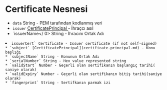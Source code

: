 # Certificate Nesnesi

* `data` String - PEM tarafından kodlanmış veri
* ` issuer ` [ CertificatePrincipal ](certificate-principal.md) - İhraçcı asıl
* `issuerName</ 0> String - İhracını Ortak Adı</li>
<li><code>issuerCert` Certificate - Issuer certificate (if not self-signed)
* `subject` [CertificatePrincipal](certificate-principal.md) - Konu başlığı
* `subjectName` String - Konunun Ortak Adı
* `serialNumber` String - Hex value represented string
* `validStart` Number - Geçerli olan sertifikanın başlangıç tarihi( saniye olarak)
* `validExpiry` Number - Geçerli olan sertifikanın bitiş tarihi(saniye olarak)
* `fingerprint` String - Sertifkanın parmak izi